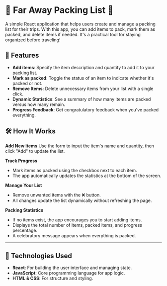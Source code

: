 # 🌴 Far Away Packing List 🌴

A simple React application that helps users create and manage a packing list for their trips. With this app, you can add items to pack, mark them as packed, and delete items if needed. It's a practical tool for staying organized before traveling!

## 🚀 Features

- **Add items**: Specify the item description and quantity to add it to your packing list.
- **Mark as packed**: Toggle the status of an item to indicate whether it's packed or not.
- **Remove Items**: Delete unnecessary items from your list with a single click.
- **Dynamic Statistics**: See a summary of how many items are packed versus how many remain.
- **Progress Feedback**: Get congratulatory feedback when you've packed everything.

## 🛠️ How It Works

**Add New Items**
Use the form to input the item's name and quantity, then click "Add" to update the list.

**Track Progress**
- Mark items as packed using the checkbox next to each item.
- The app automatically updates the statistics at the bottom of the screen.

**Manage Your List**
- Remove unwanted items with the ❌ button.
- All changes update the list dynamically without refreshing the page.

**Packing Statistics**
- If no items exist, the app encourages you to start adding items.
- Displays the total number of items, packed items, and progress percentage.
- A celebratory message appears when everything is packed.

---

## 🧰 Technologies Used

- **React**: For building the user interface and managing state.
- **JavaScript**: Core programming language for app logic.
- **HTML & CSS**: For structure and styling.

